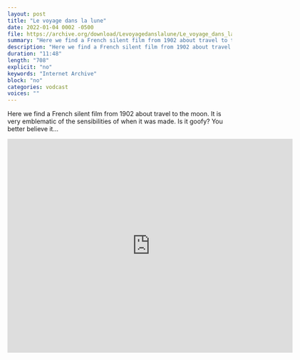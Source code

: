 ```yaml
---
layout: post
title: "Le voyage dans la lune"
date: 2022-01-04 0002 -0500
file: https://archive.org/download/Levoyagedanslalune/Le_voyage_dans_la_lune_A_trip_to_the_moon__Georges_Mlis_1902_512kb.mp4
summary: "Here we find a French silent film from 1902 about travel to the moon.  It is very emblematic of the sensibilities of when it was made.  Is it goofy?  You better believe it..."
description: "Here we find a French silent film from 1902 about travel to the moon.  It is very emblematic of the sensibilities of when it was made.  Is it goofy?  You better believe it..."
duration: "11:48"
length: "708"
explicit: "no" 
keywords: "Internet Archive"
block: "no" 
categories: vodcast
voices: ""
---
```


Here we find a French silent film from 1902 about travel to the moon.  It is very emblematic of the sensibilities of when it was made.  Is it goofy?  You better believe it...

<iframe src="https://archive.org/embed/Levoyagedanslalune" width="640" height="480" frameborder="0" webkitallowfullscreen="true" mozallowfullscreen="true" allowfullscreen></iframe>
